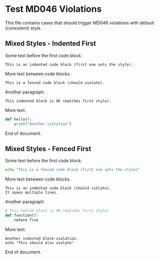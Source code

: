 # Test MD046 Violations

This file contains cases that should trigger MD046 violations with default (consistent) style.

## Mixed Styles - Indented First

Some text before the first code block.

    This is an indented code block (first one sets the style).

More text between code blocks.

```text
This is a fenced code block (should violate).
```

Another paragraph.

    This indented block is OK (matches first style).

More text.

```python
def hello():
    print("Another violation")
```

End of document.

## Mixed Styles - Fenced First

Some text before the first code block.

```bash
echo "This is a fenced code block (first one sets the style)"
```

More text between code blocks.

    This is an indented code block (should violate).
    It spans multiple lines.

Another paragraph.

```python
# This fenced block is OK (matches first style)
def function():
    return True
```

More text.

    Another indented block violation.
    echo "This should also violate"

End of document.